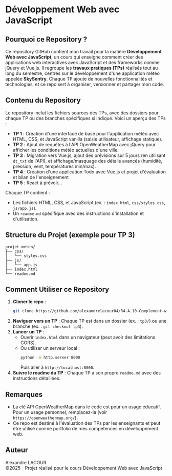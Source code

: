 # Développement Web avec JavaScript

## Pourquoi ce Repository ?
Ce repository GitHub contient mon travail pour la matière **Développement Web avec JavaScript**, un cours qui enseigne comment créer des applications web interactives avec JavaScript et des frameworks comme jQuery et Vue.js. Il regroupe les **travaux pratiques (TPs)** réalisés tout au long du semestre, centrés sur le développement d'une application météo appelée **SkySentry**. Chaque TP ajoute de nouvelles fonctionnalités et technologies, et ce repo sert à organiser, versionner et partager mon code.

## Contenu du Repository
Le repository inclut les fichiers sources des TPs, avec des dossiers pour chaque TP ou des branches spécifiques si indiqué. Voici un aperçu des TPs :

- **TP 1** : Création d'une interface de base pour l'application météo avec HTML, CSS, et JavaScript vanilla (saisie utilisateur, affichage statique).
- **TP 2** : Ajout de requêtes à l'API OpenWeatherMap avec jQuery pour afficher les conditions météo actuelles d'une ville.
- **TP 3** : Migration vers Vue.js, ajout des prévisions sur 5 jours (en utilisant `dt_txt` de l'API), et affichage/masquage des détails avancés (humidité, pression, vent, températures min/max).
- **TP 4** : Création d'une application Todo avec Vue.js et projet d'évaluation et bilan de l'enseignement
- **TP 5** : React à prévoir...

Chaque TP contient :
- Les fichiers HTML, CSS, et JavaScript (ex. : `index.html`, `css/styles.css`, `js/app.js`).
- Un `readme.md` spécifique avec des instructions d'installation et d'utilisation.

## Structure du Projet (exemple pour TP 3)
```
projet-meteo/
├── css/
│   └── styles.css
├── js/
│   └── app.js
├── index.html
└── readme.md
```

## Comment Utiliser ce Repository
1. **Cloner le repo** :
   ```bash
   git clone https://github.com/alexandrelacour04/R4.A.10-Complement-web
   ```
2. **Naviguer vers un TP** : Chaque TP est dans un dossier (ex. : `tp3/`) ou une branche (ex. : `git checkout tp3`).
3. **Lancer un TP** :
    - Ouvrir `index.html` dans un navigateur (peut avoir des limitations CORS).
    - Ou utiliser un serveur local :
      ```bash
      python -m http.server 8000
      ```
      Puis aller à `http://localhost:8000`.
4. **Suivre le readme du TP** : Chaque TP a son propre `readme.md` avec des instructions détaillées.

## Remarques
- La clé API OpenWeatherMap dans le code est pour un usage éducatif. Pour un usage personnel, remplacez-la (voir `https://openweathermap.org/`).
- Ce repo est destiné à l'évaluation des TPs par les enseignants et peut être utilisé comme portfolio de mes compétences en développement web.

## Auteur
Alexandre LACOUR  
©2025 - Projet réalisé pour le cours Développement Web avec JavaScript